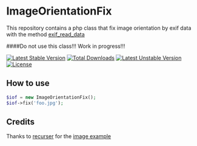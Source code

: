 ImageOrientationFix
===================

This repository contains a php class that fix image orientation by exif data with the method [exif_read_data](http://it2.php.net/manual/en/function.exif-read-data.php)

####Do not use this class!!! Work in progress!!!

[![Latest Stable Version](https://poser.pugx.org/jellybellydev/image-orientation-fix/v/stable.png)](https://packagist.org/packages/jellybellydev/image-orientation-fix) [![Total Downloads](https://poser.pugx.org/jellybellydev/image-orientation-fix/downloads.png)](https://packagist.org/packages/jellybellydev/image-orientation-fix) [![Latest Unstable Version](https://poser.pugx.org/jellybellydev/image-orientation-fix/v/unstable.png)](https://packagist.org/packages/jellybellydev/image-orientation-fix) [![License](https://poser.pugx.org/jellybellydev/image-orientation-fix/license.png)](https://packagist.org/packages/jellybellydev/image-orientation-fix)

## How to use

```php
$iof = new ImageOrientationFix();
$iof->fix('foo.jpg');
```


## Credits

Thanks to [recurser](https://github.com/recurser) for the [image example](https://github.com/recurser/exif-orientation-examples)
